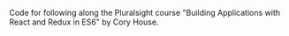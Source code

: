 Code for following along the Pluralsight course "Building Applications with React and Redux in ES6" by Cory House.
